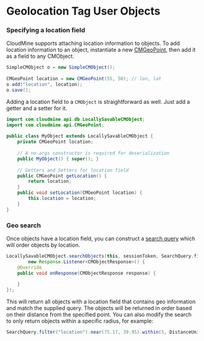 # Geolocation Tag User Objects

### Specifying a location field

CloudMine supports attaching location information to objects. To add location information to an object, instantiate a new [CMGeoPoint](/docs/javadocs/com/cloudmine/api/CMGeoPoint.html), then add it as a field to any CMObject.

```java
SimpleCMObject o = new SimpleCMObject();
 
CMGeoPoint location = new CMGeoPoint(55, 50); // lon, lat
o.add("location", location);
o.save();
```

Adding a location field to a `CMObject` is straightforward as well. Just add a getter and a setter for it.

```java
import com.cloudmine.api.db.LocallySavableCMObject;
import com.cloudmine.api.CMGeoPoint;
 
public class MyObject extends LocallySavableCMObject {
    private CMGeoPoint location;
 
    // A no-args constructor is required for deserialization
    public MyObject() { super(); }
 
    // Getters and Setters for location field
    public CMGeoPoint getLocation() {
        return location;
    }
    public void setLocation(CMGeoPoint location) {
        this.location = location;
    }
}
```

### Geo search

Once objects have a location field, you can construct a [search query](#/rest_api#overview) which will order objects by location.

```java
LocallySavableCMObject.searchObjects(this, sessionToken, SearchQuery.filter("location").near(37.28, 75.90).searchQuery(), 
        new Response.Listener<CMObjectResponse>() {
    @Override
    public void onResponse(CMObjectResponse response) {
         
    }
});
```

This will return all objects with a location field that contains geo information and match the supplied query. The objects will be returned in order based on their distance from the specified point. You can also modify the search to only return objects within a specific radius, for example:

```java
SearchQuery.filter("location").near(75.17, 39.95).within(5, DistanceUnits.km).searchQuery();
```
